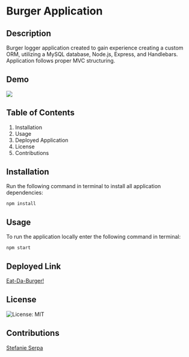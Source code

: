 # Burger Application

## Description

Burger logger application created to gain experience creating a custom ORM, utilizing a MySQL database, Node.js, Express, and Handlebars. Application follows proper MVC structuring.

## Demo 

![](public/assets/images/burger-app.gif)

## Table of Contents

1. Installation
2. Usage
3. Deployed Application
4. License
5. Contributions

## Installation

Run the following command in terminal to install all application dependencies:

```
npm install
```

## Usage

To run the application locally enter the following command in terminal:
```
npm start
```

## Deployed Link

[Eat-Da-Burger!](https://node-exp-burger-app.herokuapp.com/)

## License

![License: MIT](https://img.shields.io/badge/License-MIT-yellow.svg)

## Contributions

[Stefanie Serpa](https://github.com/smserpa)